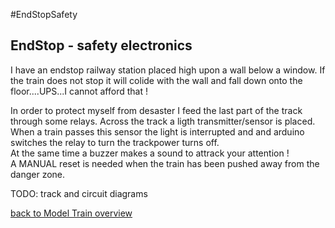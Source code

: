 #EndStopSafety

<!DOCTYPE html>

<head>
</head>
<body>
<h2>EndStop - safety electronics</h2>
<p>I have an endstop railway station placed high upon a wall below a window. If the train does not stop it will colide with the wall and fall down onto the floor....UPS...I cannot afford that !</p>
<p>In order to protect myself from desaster I feed the last part of the track through some relays. Across the track a ligth transmitter/sensor is placed. When a train passes this sensor the light is interrupted and and arduino switches the relay to turn the trackpower turns off.<br/>
At the same time a buzzer makes a sound to attrack your attention !<br/>
A MANUAL reset is needed when the train has been pushed away from the danger zone.</p>  
<p>TODO: track and circuit diagrams</p>   
<p><a href="../#ModelTrain">back to Model Train overview</a></p> 
</body>
</html>
